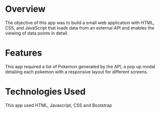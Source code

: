 # Overview

The objective of this app was to build a small web application with HTML, CSS, and JavaScript that loads
data from an external API and enables the viewing of data points in detail.

# Features

This app required a list of Pokemon generated by the API, a pop up modal detailing each pokemon with a responsive layout for different screens.


# Technologies Used

This app used HTML, Javascript, CSS and Bootstrap



